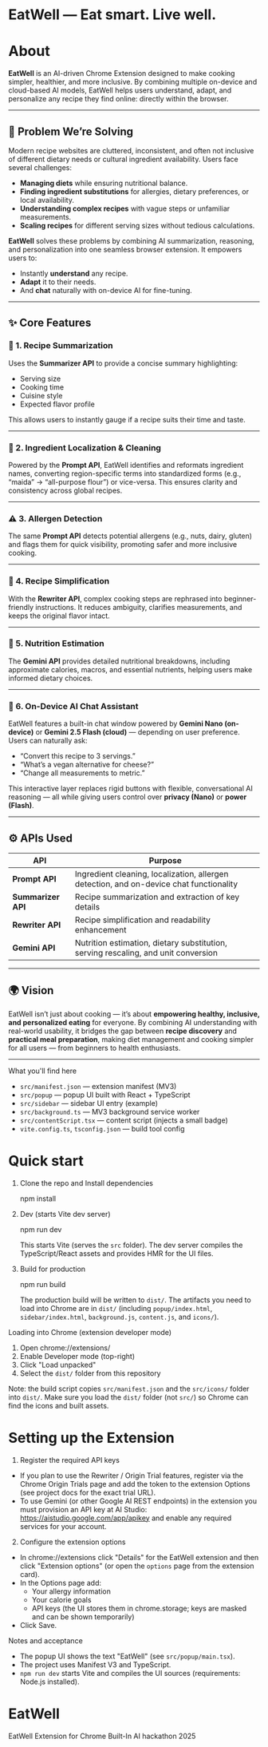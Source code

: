 # EatWell — Eat smart. Live well.

# About

**EatWell** is an AI-driven Chrome Extension designed to make cooking simpler, healthier, and more inclusive. By combining multiple on-device and cloud-based AI models, EatWell helps users understand, adapt, and personalize any recipe they find online: directly within the browser.

---

## 🧩 Problem We’re Solving

Modern recipe websites are cluttered, inconsistent, and often not inclusive of different dietary needs or cultural ingredient availability.
Users face several challenges:

* **Managing diets** while ensuring nutritional balance.
* **Finding ingredient substitutions** for allergies, dietary preferences, or local availability.
* **Understanding complex recipes** with vague steps or unfamiliar measurements.
* **Scaling recipes** for different serving sizes without tedious calculations.

**EatWell** solves these problems by combining AI summarization, reasoning, and personalization into one seamless browser extension. It empowers users to:

* Instantly **understand** any recipe.
* **Adapt** it to their needs.
* And **chat** naturally with on-device AI for fine-tuning.

---

## ✨ Core Features

### 🧠 1. Recipe Summarization

Uses the **Summarizer API** to provide a concise summary highlighting:

* Serving size
* Cooking time
* Cuisine style
* Expected flavor profile

This allows users to instantly gauge if a recipe suits their time and taste.

---

### 🧂 2. Ingredient Localization & Cleaning

Powered by the **Prompt API**, EatWell identifies and reformats ingredient names, converting region-specific terms into standardized forms (e.g., “maida” → “all-purpose flour”) or vice-versa.
This ensures clarity and consistency across global recipes.

---

### ⚠️ 3. Allergen Detection

The same **Prompt API** detects potential allergens (e.g., nuts, dairy, gluten) and flags them for quick visibility, promoting safer and more inclusive cooking.

---

### 🍳 4. Recipe Simplification

With the **Rewriter API**, complex cooking steps are rephrased into beginner-friendly instructions.
It reduces ambiguity, clarifies measurements, and keeps the original flavor intact.

---

### 🥗 5. Nutrition Estimation

The **Gemini API** provides detailed nutritional breakdowns, including approximate calories, macros, and essential nutrients, helping users make informed dietary choices.

---

### 💬 6. On-Device AI Chat Assistant

EatWell features a built-in chat window powered by **Gemini Nano (on-device)** or **Gemini 2.5 Flash (cloud)** — depending on user preference.
Users can naturally ask:

* “Convert this recipe to 3 servings.”
* “What’s a vegan alternative for cheese?”
* “Change all measurements to metric.”

This interactive layer replaces rigid buttons with flexible, conversational AI reasoning — all while giving users control over **privacy (Nano)** or **power (Flash)**.

---

## ⚙️ APIs Used

| API                | Purpose                                                                                 |
| ------------------ | --------------------------------------------------------------------------------------- |
| **Prompt API**     | Ingredient cleaning, localization, allergen detection, and on-device chat functionality |
| **Summarizer API** | Recipe summarization and extraction of key details                                      |
| **Rewriter API**   | Recipe simplification and readability enhancement                                       |
| **Gemini API**     | Nutrition estimation, dietary substitution, serving rescaling, and unit conversion      |

---

## 🌍 Vision

EatWell isn’t just about cooking — it’s about **empowering healthy, inclusive, and personalized eating** for everyone.
By combining AI understanding with real-world usability, it bridges the gap between **recipe discovery** and **practical meal preparation**, making diet management and cooking simpler for all users — from beginners to health enthusiasts.

---


What you'll find here

- `src/manifest.json` — extension manifest (MV3)
- `src/popup` — popup UI built with React + TypeScript
- `src/sidebar` — sidebar UI entry (example)
- `src/background.ts` — MV3 background service worker
- `src/contentScript.tsx` — content script (injects a small badge)
- `vite.config.ts`, `tsconfig.json` — build tool config

# Quick start

1. Clone the repo and Install dependencies

   npm install

2. Dev (starts Vite dev server)

   npm run dev

   This starts Vite (serves the `src` folder). The dev server compiles the TypeScript/React assets and provides HMR for the UI files.

3. Build for production

   npm run build

   The production build will be written to `dist/`. The artifacts you need to load into Chrome are in `dist/` (including `popup/index.html`, `sidebar/index.html`, `background.js`, `content.js`, and `icons/`).

Loading into Chrome (extension developer mode)

1. Open chrome://extensions/
2. Enable Developer mode (top-right)
3. Click "Load unpacked"
4. Select the `dist/` folder from this repository

Note: the build script copies `src/manifest.json` and the `src/icons/` folder into `dist/`. Make sure you load the `dist/` folder (not `src/`) so Chrome can find the icons and built assets.

# Setting up the Extension

1. Register the required API keys

- If you plan to use the Rewriter / Origin Trial features, register via the Chrome Origin Trials page and add the token to the extension Options (see project docs for the exact trial URL).
- To use Gemini (or other Google AI REST endpoints) in the extension you must provision an API key at AI Studio: https://aistudio.google.com/app/apikey and enable any required services for your account.

2. Configure the extension options

- In chrome://extensions click "Details" for the EatWell extension and then click "Extension options" (or open the `options` page from the extension card).
- In the Options page add:
   - Your allergy information
   - Your calorie goals
   - API keys (the UI stores them in chrome.storage; keys are masked and can be shown temporarily)
- Click Save.

Notes and acceptance

- The popup UI shows the text "EatWell" (see `src/popup/main.tsx`).
- The project uses Manifest V3 and TypeScript.
- `npm run dev` starts Vite and compiles the UI sources (requirements: Node.js installed).

# EatWell
EatWell Extension for Chrome Built-In AI hackathon 2025
